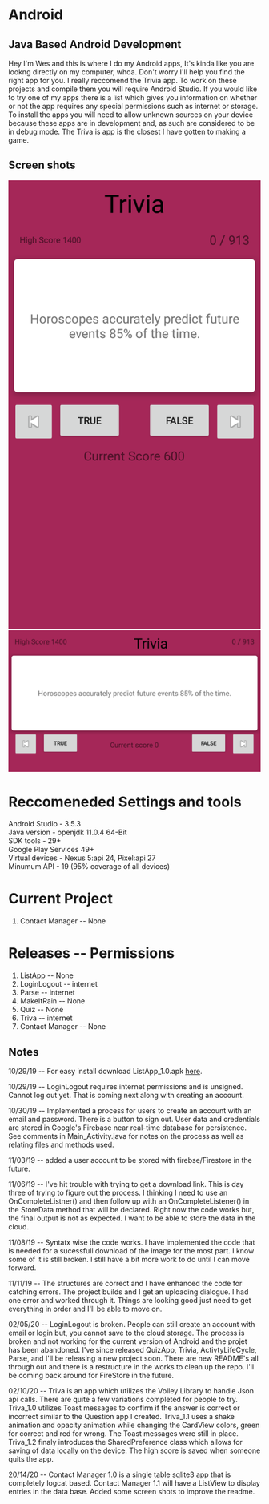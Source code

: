 # Android 

## Java Based Android Development

Hey I'm Wes and this is where I do my Android apps, It's kinda like you are lookng directly on my computer, whoa. Don't worry I'll help you find the right app for you. I really reccomend the Trivia app. To work on these projects and compile them you will require Android Studio. If you would like to try one of my apps there is a list which gives you information on whether or not the app requires any special permissions such as internet or storage. To install the apps you will need to allow unknown sources on your device because these apps are in development and, as such are considered to be in debug mode. The Triva is app is the closest I have gotten to making a game.

## Screen shots
![Triva 1](Gallery/trivia_portrait.png)
![Triva 2](Gallery/trivia_land.png)

# Reccomeneded Settings and tools

Android Studio - 3.5.3<br/>
Java version - openjdk 11.0.4 64-Bit<br/>
SDK tools - 29+<br/>
Google Play Services 49+<br/>
Virtual devices - Nexus 5:api 24, Pixel:api 27<br/>
Minumum API - 19 (95% coverage of all devices)<br/>

# Current Project
1. Contact Manager -- None

# Releases -- Permissions

1. ListApp -- None
2. LoginLogout -- internet
3. Parse -- internet
4. MakeItRain -- None
5. Quiz -- None
6. Triva -- internet
7. Contact Manager -- None

## Notes

10/29/19 -- For easy install download ListApp_1.0.apk [here](www.website.com).

10/29/19 -- LoginLogout requires internet permissions and is unsigned. Cannot log out yet. That is coming next along with creating an account.

10/30/19 -- Implemented a process for users to create an account with an email and password. There is a button to sign out. User data and credentials are stored in Google's Firebase near real-time database for persistence. See comments in Main_Activity.java for notes on the process as well as relating files and methods used.

11/03/19 -- added a user account to be stored with firebse/Firestore in the future.

11/06/19 -- I've hit trouble with trying to get a download link. This is day three of trying to figure out the process. I thinking I need to use an OnCompleteListner() and then follow up with an OnCompleteListener() in the StoreData method that will be declared. Right now the code works but, the final output is not as expected. I want to be able to store the data in the cloud.

11/08/19 -- Syntatx wise the code works. I have implemented the code that is needed for a sucessfull download of the image for the most part. I know some of it is still broken. I still have a bit more work to do until I can move forward.

11/11/19 -- The structures are correct and I have enhanced the code for catching errors. The project builds and I get an uploading  dialogue. I had one error and worked through it. Things are looking good just need to get everything in order and I'll be able to move on.

02/05/20 -- LoginLogout is broken. People can still create an account with email or login but, you cannot save to the cloud storage. The 
process is broken and not working for the current version of Android and the projet has been abandoned. I've since released QuizApp, Trivia,
ActivtyLifeCycle, Parse, and I'll be releasing a new project soon. There are new README's all through out and there is a restructure in 
the works to clean up the repo. I'll be coming back around for FireStore in the future.

02/10/20 -- Triva is an app which utilizes the Volley Library to handle Json api calls. There are quite a few variations completed for people to try. Triva_1.0 utilizes Toast messages to confirm if the answer is correct or incorrect similar to the Question app I created. Triva_1.1 uses a shake animation and opacity animation while changing the CardView colors, green for correct and red for wrong. The Toast messages were still in place. Triva_1.2 finaly introduces the SharedPreference class which allows for saving of data locally on the device. The high score is saved when someone quits the app. 

20/14/20 -- Contact Manager 1.0 is a single table sqlite3 app that is completely logcat based. Contact Manager 1.1 will have a ListView to display entries in the data base. Added some screen shots to improve the readme.